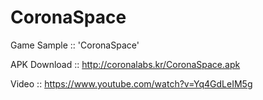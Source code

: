 # CoronaSpace
Game Sample :: 'CoronaSpace'

APK Download ::
http://coronalabs.kr/CoronaSpace.apk

Video ::
https://www.youtube.com/watch?v=Yq4GdLeIM5g
